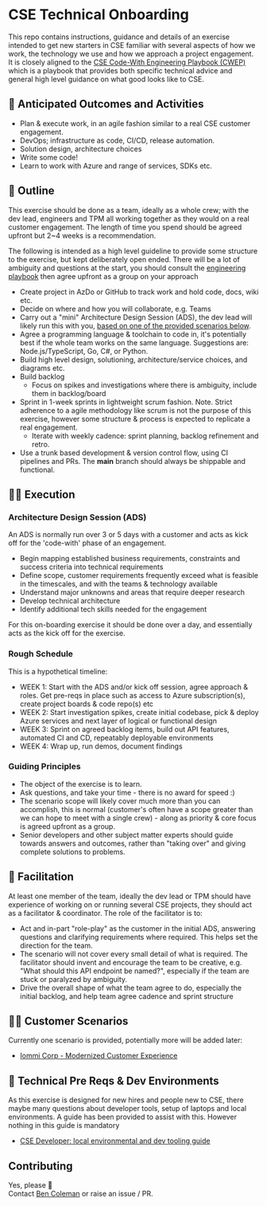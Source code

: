 # CSE Technical Onboarding

This repo contains instructions, guidance and details of an exercise intended to get new starters in CSE familiar with several aspects of how we work, the technology we use and how we approach a project engagement. It is closely aligned to the [CSE Code-With Engineering Playbook (CWEP)](https://microsoft.github.io/code-with-engineering-playbook/) which is a playbook that provides both specific technical advice and general high level guidance on what good looks like to CSE.

## 📝 Anticipated Outcomes and Activities

- Plan & execute work, in an agile fashion similar to a real CSE customer engagement.
- DevOps; infrastructure as code, CI/CD, release automation.
- Solution design, architecture choices
- Write some code!
- Learn to work with Azure and range of services, SDKs etc.

## 🔎 Outline

This exercise should be done as a team, ideally as a whole crew; with the dev lead, engineers and TPM all working together as they would on a real customer engagement. The length of time you spend should be agreed upfront but 2~4 weeks is a recommendation.

The following is intended as a high level guideline to provide some structure to the exercise, but kept deliberately open ended. There will be a lot of ambiguity and questions at the start, you should consult the [engineering playbook](https://microsoft.github.io/code-with-engineering-playbook/) then agree upfront as a group on your approach

- Create project in AzDo or GitHub to track work and hold code, docs, wiki etc.
- Decide on where and how you will collaborate, e.g. Teams
- Carry out a "mini" Architecture Design Session (ADS), the dev lead will likely run this with you, [based on one of the provided scenarios below](#customer-scenarios).
- Agree a programming language & toolchain to code in, it's potentially best if the whole team works on the same language. Suggestions are: Node.js/TypeScript, Go, C#, or Python.
- Build high level design, solutioning, architecture/service choices, and diagrams etc.
- Build backlog
  - Focus on spikes and investigations where there is ambiguity, include them in backlog/board
- Sprint in 1-week sprints in lightweight scrum fashion. Note. Strict adherence to a agile methodology like scrum is not the purpose of this exercise, however some structure & process is expected to replicate a real engagement.
  - Iterate with weekly cadence: sprint planning, backlog refinement and retro.
- Use a trunk based development & version control flow, using CI pipelines and PRs. The **main** branch should always be shippable and functional.

## 🏃‍♂️ Execution

### Architecture Design Session (ADS)

An ADS is normally run over 3 or 5 days with a customer and acts as kick off for the 'code-with' phase of an engagement.

- Begin mapping established business requirements, constraints and success criteria into technical requirements
- Define scope, customer requirements frequently exceed what is feasible in the timescales, and with the teams & technology available
- Understand major unknowns and areas that require deeper research
- Develop technical architecture
- Identify additional tech skills needed for the engagement

For this on-boarding exercise it should be done over a day, and essentially acts as the kick off for the exercise.

### Rough Schedule

This is a hypothetical timeline:

- WEEK 1: Start with the ADS and/or kick off session, agree approach & roles. Get pre-reqs in place such as access to Azure subscription(s), create project boards & code repo(s) etc
- WEEK 2: Start investigation spikes, create initial codebase, pick & deploy Azure services and next layer of logical or functional design
- WEEK 3: Sprint on agreed backlog items, build out API features, automated CI and CD, repeatably deployable environments
- WEEK 4: Wrap up, run demos, document findings

### Guiding Principles

- The object of the exercise is to learn.
- Ask questions, and take your time - there is no award for speed :)
- The scenario scope will likely cover much more than you can accomplish, this is normal (customer's often have a scope greater than we can hope to meet with a single crew) - along as priority & core focus is agreed upfront as a group.
- Senior developers and other subject matter experts should guide towards answers and outcomes, rather than "taking over" and giving complete solutions to problems.

## 🧙 Facilitation  

At least one member of the team, ideally the dev lead or TPM should have experience of working on or running several CSE projects, they should act as a facilitator & coordinator. The role of the facilitator is to:

- Act and in-part "role-play" as the customer in the initial ADS, answering questions and clarifying requirements where required. This helps set the direction for the team.
- The scenario will not cover every small detail of what is required. The facilitator should invent and encourage the team to be creative, e.g. "What should this API endpoint be named?",  especially if the team are stuck or paralyzed by ambiguity.
- Drive the overall shape of what the team agree to do, especially the initial backlog, and help team agree cadence and sprint structure

## 👷‍♂️ Customer Scenarios

Currently one scenario is provided, potentially more will be added later:
  
- [Iommi Corp - Modernized Customer Experience](scenarios/iommi-corp/readme.md)

## 🔧 Technical Pre Reqs & Dev Environments

As this exercise is designed for new hires and people new to CSE, there maybe many questions about developer tools, setup of laptops and local environments. A guide has been provided to assist with this. However nothing in this guide is mandatory

- [CSE Developer: local environmental and dev tooling guide](dev-guide.md)

## Contributing

Yes, please 🙂  
Contact [Ben Coleman](mailto:ben.coleman@microsoft.com) or raise an issue / PR.
